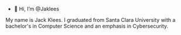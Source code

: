 - 👋 Hi, I’m @Jaklees

My name is Jack Klees. I graduated from Santa Clara University with a bachelor's in Computer Science and an emphasis in Cybersecurity.

<!---
Jaklees/Jaklees is a ✨ special ✨ repository because its `README.md` (this file) appears on your GitHub profile.
You can click the Preview link to take a look at your changes.
--->
